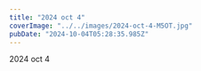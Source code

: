 ```yaml
---
title: "2024 oct 4"
coverImage: "../../images/2024-oct-4-M5OT.jpg"
pubDate: "2024-10-04T05:28:35.985Z"
---
```


2024 oct 4
